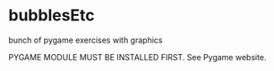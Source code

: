 # bubblesEtc
bunch of pygame exercises with graphics

PYGAME MODULE MUST BE INSTALLED FIRST. See Pygame website.
